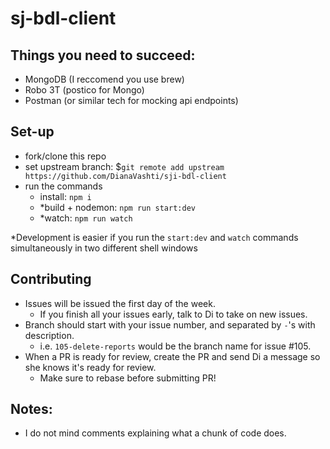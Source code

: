# sj-bdl-client

## Things you need to succeed:
- MongoDB (I reccomend you use brew)
- Robo 3T (postico for Mongo)
- Postman (or similar tech for mocking api endpoints)

## Set-up
- fork/clone this repo
- set upstream branch: $`git remote add upstream https://github.com/DianaVashti/sji-bdl-client`
- run the commands
  - install:          `npm i`
  - *build + nodemon:  `npm run start:dev`
  - *watch:            `npm run watch`

*Development is easier if you run the `start:dev` and `watch` commands simultaneously
in two different shell windows

## Contributing
- Issues will be issued the first day of the week. 
  - If you finish all your issues early, talk to Di to take on new issues.
- Branch should start with your issue number, and separated by `-`'s with description. 
  - i.e. `105-delete-reports` would be the branch name for issue #105.
- When a PR is ready for review, create the PR and send Di a message so she knows it's ready for review. 
  - Make sure to rebase before submitting PR!

## Notes:
- I do not mind comments explaining what a chunk of code does.


